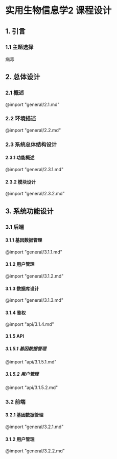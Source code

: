 # 实用生物信息学2 课程设计

## 1. 引言

### 1.1 主题选择

病毒

## 2. 总体设计

### 2.1 概述

@import "general/2.1.md"

### 2.2 环境描述

@import "general/2.2.md"

### 2.3 系统总体结构设计

#### 2.3.1 功能概述

@import "general/2.3.1.md"

#### 2.3.2 模块设计

@import "general/2.3.2.md"

## 3. 系统功能设计

### 3.1 后端

#### 3.1.1 基因数据管理

@import "general/3.1.1.md"

#### 3.1.2 用户管理

@import "general/3.1.2.md"

#### 3.1.3 数据库设计

@import "general/3.1.3.md"

#### 3.1.4 鉴权

@import "api/3.1.4.md"

#### 3.1.5 API

##### 3.1.5.1 基因数据管理

@import "api/3.1.5.1.md"

##### 3.1.5.2 用户管理

@import "api/3.1.5.2.md"

### 3.2 前端

#### 3.2.1 基因数据管理

@import "general/3.2.1.md"

#### 3.1.2 用户管理

@import "general/3.2.2.md"
